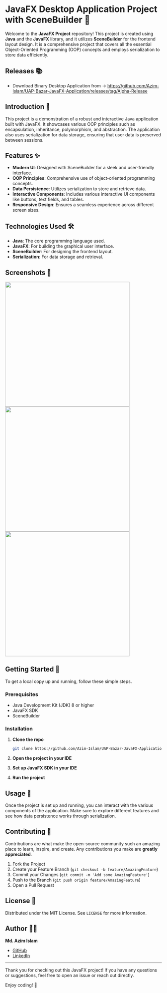 # JavaFX Desktop Application Project with SceneBuilder 🎨

Welcome to the **JavaFX Project** repository! This project is created using **Java** and the **JavaFX** library, and it utilizes **SceneBuilder** for the frontend layout design. It is a comprehensive project that covers all the essential Object-Oriented Programming (OOP) concepts and employs serialization to store data efficiently.

## Releases 📚
- Download Binary Desktop Application from -> https://github.com/Azim-Islam/UAP-Bazar-JavaFX-Application/releases/tag/Alpha-Release

## Introduction 📝

This project is a demonstration of a robust and interactive Java application built with JavaFX. It showcases various OOP principles such as encapsulation, inheritance, polymorphism, and abstraction. The application also uses serialization for data storage, ensuring that user data is preserved between sessions.

## Features ✨

- **Modern UI**: Designed with SceneBuilder for a sleek and user-friendly interface.
- **OOP Principles**: Comprehensive use of object-oriented programming concepts.
- **Data Persistence**: Utilizes serialization to store and retrieve data.
- **Interactive Components**: Includes various interactive UI components like buttons, text fields, and tables.
- **Responsive Design**: Ensures a seamless experience across different screen sizes.

## Technologies Used 🛠️

- **Java**: The core programming language used.
- **JavaFX**: For building the graphical user interface.
- **SceneBuilder**: For designing the frontend layout.
- **Serialization**: For data storage and retrieval.
  
## Screenshots 📸
<img src="https://i.ibb.co/rdmM5b7/Screenshot-2024-06-24-002616.png" width="400" />
<img src="https://i.ibb.co/cLzTn0f/Screenshot-2024-06-24-002721.png" width="400" />
<img src="https://i.ibb.co/hHCy1rC/Screenshot-2024-06-24-002808.png" width="400" />

## Getting Started 🎯

To get a local copy up and running, follow these simple steps.

### Prerequisites

- Java Development Kit (JDK) 8 or higher
- JavaFX SDK
- SceneBuilder

### Installation

1. **Clone the repo**
   ```sh
   git clone https://github.com/Azim-Islam/UAP-Bazar-JavaFX-Application.git
   ```

2. **Open the project in your IDE**

3. **Set up JavaFX SDK in your IDE**

4. **Run the project**

## Usage 🚀

Once the project is set up and running, you can interact with the various components of the application. Make sure to explore different features and see how data persistence works through serialization.


## Contributing 🤝

Contributions are what make the open-source community such an amazing place to learn, inspire, and create. Any contributions you make are **greatly appreciated**.

1. Fork the Project
2. Create your Feature Branch (`git checkout -b feature/AmazingFeature`)
3. Commit your Changes (`git commit -m 'Add some AmazingFeature'`)
4. Push to the Branch (`git push origin feature/AmazingFeature`)
5. Open a Pull Request

## License 📄

Distributed under the MIT License. See `LICENSE` for more information.

## Author 👨‍💻

**Md. Azim Islam**

- [GitHub](https://github.com/your-username)
- [LinkedIn](https://www.linkedin.com/in/your-linkedin)

---

Thank you for checking out this JavaFX project! If you have any questions or suggestions, feel free to open an issue or reach out directly.

Enjoy coding! 🚀
